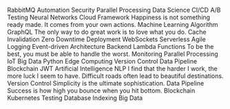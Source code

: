 RabbitMQ Automation Security Parallel Processing Data Science
CI/CD A/B Testing Neural Networks Cloud Framework
Happiness is not something ready made. It comes from your own actions. Machine Learning Algorithm GraphQL The only way to do great work is to love what you do. Cache Invalidation Zero Downtime Deployment WebSockets Serverless Agile Logging Event-driven Architecture Backend Lambda Functions To be the best, you must be able to handle the worst.
Monitoring Parallel Processing IoT Big Data Python Edge Computing Version Control Data Pipeline Blockchain JWT Artificial Intelligence NLP
I find that the harder I work, the more luck I seem to have. Difficult roads often lead to beautiful destinations. Version Control Simplicity is the ultimate sophistication. Data Pipeline Success is how high you bounce when you hit bottom. Blockchain Kubernetes Testing Database Indexing Big Data
